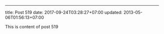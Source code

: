 ---
title: Post 519
date: 2017-09-24T03:28:27+07:00
updated: 2013-05-06T01:56:13+07:00

This is content of post 519